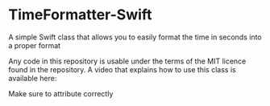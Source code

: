 # TimeFormatter-Swift
A simple Swift class that allows you to easily format the time in seconds into a proper format

Any code in this repository is usable under the terms of the MIT licence found in the repository. 
A video that explains how to use this class is available here: 

Make sure to attribute correctly
